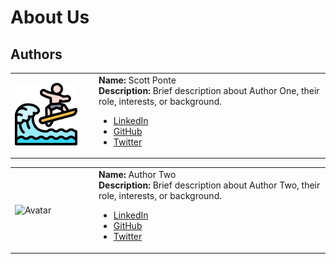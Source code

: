 # About Us

## Authors



<table style="border:none;">
	<tr>
		<td width="120">
			<img src="\assets\images\avatars\surfing.png" alt="Avatar" width="100" />
		</td>
		<td>
			<strong>Name:</strong> Scott Ponte<br>
			<strong>Description:</strong> Brief description about Author One, their role, interests, or background.<br>
			<ul>
				<li><a href="https://www.linkedin.com/in/scott-ponte-17b19269/">LinkedIn</a></li>
				<li><a href="https://github.com/authorone">GitHub</a></li>
				<li><a href="https://twitter.com/authorone">Twitter</a></li>
			</ul>
		</td>
	</tr>
</table>



<table style="border:none;">
	<tr>
		<td width="120">
			<img src="path/to/avatar2.jpg" alt="Avatar" width="100" />
		</td>
		<td>
			<strong>Name:</strong> Author Two<br>
			<strong>Description:</strong> Brief description about Author Two, their role, interests, or background.<br>
			<ul>
				<li><a href="https://linkedin.com/in/authortwo">LinkedIn</a></li>
				<li><a href="https://github.com/authortwo">GitHub</a></li>
				<li><a href="https://twitter.com/authortwo">Twitter</a></li>
			</ul>
		</td>
	</tr>
</table>
